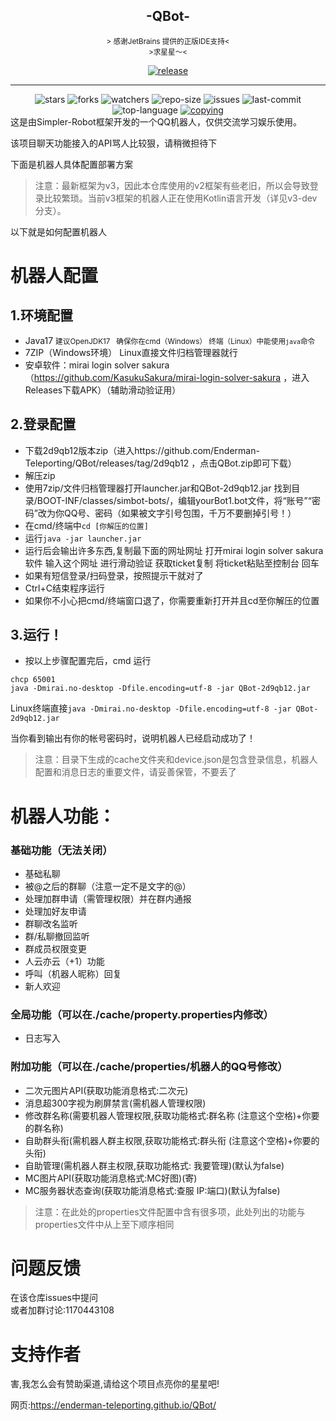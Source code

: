 <div align="center">
    <h2>-QBot-</h2>
</div>

<div align="center">
    <small>&gt; 感谢JetBrains 提供的正版IDE支持&lt;</small>
</div>




<div align="center">
    <small>&gt;求星星～&lt;</small> 



 <a href="https://github.com/ForteScarlet/simpler-robot/releases/latest"><img alt="release" src="https://img.shields.io/github/v/release/Enderman-Teleporting/qbot" /></a>

   <hr>
   <img alt="stars" src="https://img.shields.io/github/stars/Enderman-Teleporting/qbot" />
   <img alt="forks" src="https://img.shields.io/github/forks/Enderman-Teleporting/qbot" />
   <img alt="watchers" src="https://img.shields.io/github/watchers/Enderman-Teleporting/qbot" />
   <img alt="repo-size" src="https://img.shields.io/github/repo-size/Enderman-Teleporting/qbot" />

   <img alt="issues" src="https://img.shields.io/github/issues-closed/Enderman-Teleporting/QBot?color=green" />
   <img alt="last-commit" src="https://img.shields.io/github/last-commit/Enderman-Teleporting/qbot" />
   <img alt="top-language" src="https://img.shields.io/github/languages/top/Enderman-Teleporting/qbot" />
<a href="./COPYING"><img alt="copying" src="https://img.shields.io/github/license/Enderman-Teleporting/qbot" /></a>
</div>
这是由Simpler-Robot框架开发的一个QQ机器人，仅供交流学习娱乐使用。  

该项目聊天功能接入的API骂人比较狠，请稍微担待下

下面是机器人具体配置部署方案

> 注意：最新框架为v3，因此本仓库使用的v2框架有些老旧，所以会导致登录比较繁琐。当前v3框架的机器人正在使用Kotlin语言开发（详见v3-dev分支）。

以下就是如何配置机器人

# 机器人配置

## 1.环境配置

* Java17 <small>建议OpenJDK17   确保你在cmd（Windows） 终端（Linux）中能使用`java`命令</small>
* 7ZIP（Windows环境） Linux直接文件归档管理器就行
* 安卓软件：mirai login solver sakura （https://github.com/KasukuSakura/mirai-login-solver-sakura ，进入Releases下载APK）（辅助滑动验证用）

## 2.登录配置

* 下载2d9qb12版本zip（进入https://github.com/Enderman-Teleporting/QBot/releases/tag/2d9qb12 ，点击QBot.zip即可下载）
* 解压zip
* 使用7zip/文件归档管理器打开launcher.jar和QBot-2d9qb12.jar 找到目录/BOOT-INF/classes/simbot-bots/，编辑yourBot1.bot文件，将“账号”“密码”改为你QQ号、密码（如果被文字引号包围，千万不要删掉引号！）
* 在cmd/终端中`cd [你解压的位置]`
* 运行`java -jar launcher.jar`
* 运行后会输出许多东西,复制最下面的网址网址 打开mirai login solver sakura 软件 输入这个网址 进行滑动验证 获取ticket复制 将ticket粘贴至控制台 回车
* 如果有短信登录/扫码登录，按照提示干就对了
* Ctrl+C结束程序运行
* 如果你不小心把cmd/终端窗口退了，你需要重新打开并且cd至你解压的位置

## 3.运行！

* 按以上步骤配置完后，cmd 运行

```
chcp 65001
java -Dmirai.no-desktop -Dfile.encoding=utf-8 -jar QBot-2d9qb12.jar
```

Linux终端直接`java -Dmirai.no-desktop -Dfile.encoding=utf-8 -jar QBot-2d9qb12.jar`

当你看到输出有你的帐号密码时，说明机器人已经启动成功了！

> 注意：目录下生成的cache文件夹和device.json是包含登录信息，机器人配置和消息日志的重要文件，请妥善保管，不要丢了

# 机器人功能：

### 基础功能（无法关闭）

- 基础私聊
- 被@之后的群聊（注意一定不是文字的@）
- 处理加群申请（需管理权限）并在群内通报
- 处理加好友申请
- 群聊改名监听
- 群/私聊撤回监听
- 群成员权限变更
- 人云亦云（+1）功能
- 呼叫（机器人昵称）回复
- 新人欢迎

### 全局功能（可以在./cache/property.properties内修改）

- 日志写入

### 附加功能（可以在./cache/properties/机器人的QQ号修改）

- 二次元图片API(获取功能消息格式:二次元)  
 - 消息超300字视为刷屏禁言(需机器人管理权限)  
 - 修改群名称(需要机器人管理权限,获取功能格式:群名称 (注意这个空格)+你要的群名称)  
 - 自助群头衔(需机器人群主权限,获取功能格式:群头衔 (注意这个空格)+你要的头衔)  
 - 自助管理(需机器人群主权限,获取功能格式: 我要管理)(默认为false) 
 - MC图片API(获取功能消息格式:MC好图)(寄)  
 - MC服务器状态查询(获取功能消息格式:查服 IP:端口)(默认为false)

> 注意：在此处的properties文件配置中含有很多项，此处列出的功能与properties文件中从上至下顺序相同

# 问题反馈

在该仓库issues中提问  
或者加群讨论:1170443108 

# 支持作者

 害,我怎么会有赞助渠道,请给这个项目点亮你的星星吧!







网页:https://enderman-teleporting.github.io/QBot/
